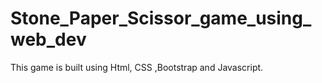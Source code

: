 # Stone_Paper_Scissor_game_using_web_dev
This game is built using Html, CSS ,Bootstrap and Javascript.
